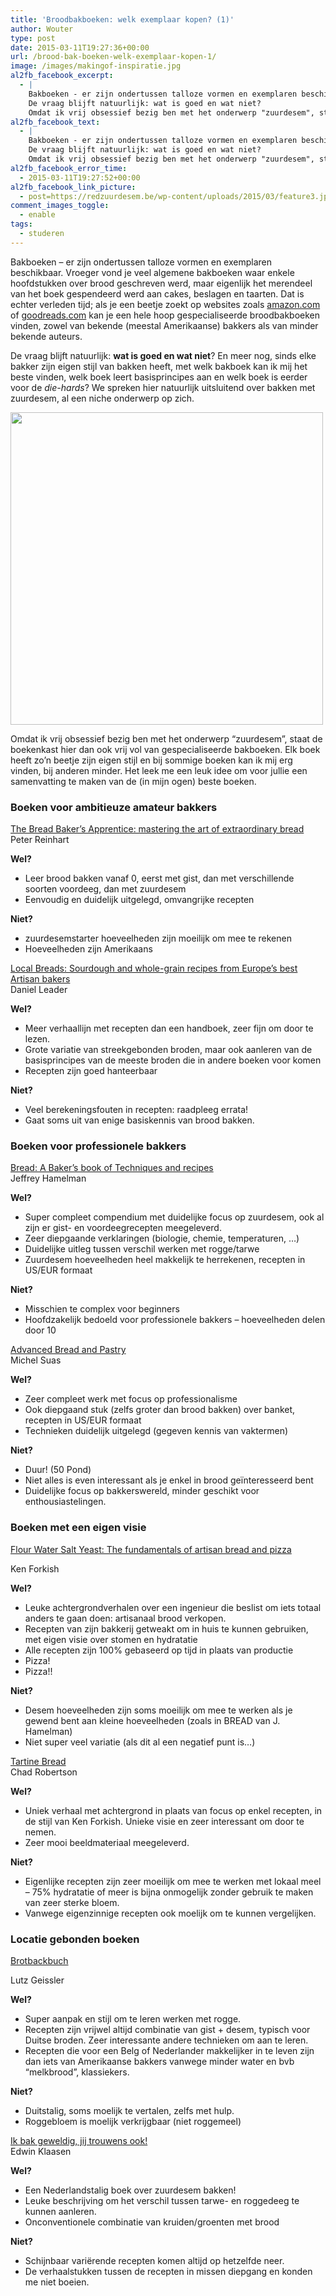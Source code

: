```yaml
---
title: 'Broodbakboeken: welk exemplaar kopen? (1)'
author: Wouter
type: post
date: 2015-03-11T19:27:36+00:00
url: /brood-bak-boeken-welk-exemplaar-kopen-1/
image: /images/makingof-inspiratie.jpg
al2fb_facebook_excerpt:
  - |
    Bakboeken - er zijn ondertussen talloze vormen en exemplaren beschikbaar. Vroeger vond je veel algemene bakboeken waar enkele hoofdstukken over brood geschreven werd, maar eigenlijk het merendeel van het boek gespendeerd werd aan cakes, beslagen en taarten. Dat is echter verleden tijd; als je een beetje zoekt op websites zoals amazon.com of goodreads.com kan je een hele hoop gespecialiseerde broodbakboeken vinden, zowel van bekende (meestal Amerikaanse) bakkers als van minder bekende auteurs.
    De vraag blijft natuurlijk: wat is goed en wat niet? 
    Omdat ik vrij obsessief bezig ben met het onderwerp "zuurdesem", staat de boekenkast hier dan ook vrij vol van gespecialiseerde bakboeken. Elk boek heeft zo'n beetje zijn eigen stijl en bij sommige boeken kan ik mij erg vinden, bij anderen minder. Het leek me een leuk idee om voor jullie een samenvatting te maken van de (in mijn ogen) beste boeken.
al2fb_facebook_text:
  - |
    Bakboeken - er zijn ondertussen talloze vormen en exemplaren beschikbaar. Vroeger vond je veel algemene bakboeken waar enkele hoofdstukken over brood geschreven werd, maar eigenlijk het merendeel van het boek gespendeerd werd aan cakes, beslagen en taarten. Dat is echter verleden tijd; als je een beetje zoekt op websites zoals amazon.com of goodreads.com kan je een hele hoop gespecialiseerde broodbakboeken vinden, zowel van bekende (meestal Amerikaanse) bakkers als van minder bekende auteurs.
    De vraag blijft natuurlijk: wat is goed en wat niet? 
    Omdat ik vrij obsessief bezig ben met het onderwerp "zuurdesem", staat de boekenkast hier dan ook vrij vol van gespecialiseerde bakboeken. Elk boek heeft zo'n beetje zijn eigen stijl en bij sommige boeken kan ik mij erg vinden, bij anderen minder. Het leek me een leuk idee om voor jullie een samenvatting te maken van de (in mijn ogen) beste boeken.
al2fb_facebook_error_time:
  - 2015-03-11T19:27:52+00:00
al2fb_facebook_link_picture:
  - post=https://redzuurdesem.be/wp-content/uploads/2015/03/feature3.jpg
comment_images_toggle:
  - enable
tags:
  - studeren
---
```

Bakboeken &#8211; er zijn ondertussen talloze vormen en exemplaren beschikbaar. Vroeger vond je veel algemene bakboeken waar enkele hoofdstukken over brood geschreven werd, maar eigenlijk het merendeel van het boek gespendeerd werd aan cakes, beslagen en taarten. Dat is echter verleden tijd; als je een beetje zoekt op websites zoals <a title="amazon" href="http://www.amazon.com" target="_blank">amazon.com</a> of <a title="goodreads" href="http://www.goodreads.com" target="_blank">goodreads.com</a> kan je een hele hoop gespecialiseerde broodbakboeken vinden, zowel van bekende (meestal Amerikaanse) bakkers als van minder bekende auteurs.
  
De vraag blijft natuurlijk: **wat is goed en wat niet**? En meer nog, sinds elke bakker zijn eigen stijl van bakken heeft, met welk bakboek kan ik mij het beste vinden, welk boek leert basisprincipes aan en welk boek is eerder voor de _die-hards_? We spreken hier natuurlijk uitsluitend over bakken met zuurdesem, al een niche onderwerp op zich.

[<img class="aligncenter size-full wp-image-837" src="https://redzuurdesem.be/wp-content/uploads/2015/03/feature3.jpg" alt="" width="500" height="500" srcset="https://redzuurdesem.be/wp-content/uploads/2015/03/feature3.jpg 500w, https://redzuurdesem.be/wp-content/uploads/2015/03/feature3-300x300.jpg 300w" sizes="(max-width: 500px) 100vw, 500px" />][1]

Omdat ik vrij obsessief bezig ben met het onderwerp &#8220;zuurdesem&#8221;, staat de boekenkast hier dan ook vrij vol van gespecialiseerde bakboeken. Elk boek heeft zo&#8217;n beetje zijn eigen stijl en bij sommige boeken kan ik mij erg vinden, bij anderen minder. Het leek me een leuk idee om voor jullie een samenvatting te maken van de (in mijn ogen) beste boeken.

### Boeken voor ambitieuze amateur bakkers

<a href="https://www.goodreads.com/book/show/39910.The_Bread_Baker_s_Apprentice?from_search=true" target="_blank">The Bread Baker&#8217;s Apprentice: mastering the art of extraordinary bread<br /> </a>Peter Reinhart

**Wel?**

  * Leer brood bakken vanaf 0, eerst met gist, dan met verschillende soorten voordeeg, dan met zuurdesem
  * Eenvoudig en duidelijk uitgelegd, omvangrijke recepten

**Niet?**

  * zuurdesemstarter hoeveelheden zijn moeilijk om mee te rekenen
  * Hoeveelheden zijn Amerikaans

<a href="https://www.goodreads.com/book/show/761840.Local_Breads?ac=1" target="_blank">Local Breads: Sourdough and whole-grain recipes from Europe&#8217;s best Artisan bakers<br /> </a>Daniel Leader

**Wel?**

  * Meer verhaallijn met recepten dan een handboek, zeer fijn om door te lezen.
  * Grote variatie van streekgebonden broden, maar ook aanleren van de basisprincipes van de meeste broden die in andere boeken voor komen
  * Recepten zijn goed hanteerbaar

**Niet?**

  * Veel berekeningsfouten in recepten: raadpleeg errata!
  * Gaat soms uit van enige basiskennis van brood bakken.

### Boeken voor professionele bakkers

<a href="https://www.goodreads.com/book/show/153240.Bread?from_search=true" target="_blank">Bread: A Baker&#8217;s book of Techniques and recipes<br /> </a>Jeffrey Hamelman

**Wel?**

  * Super compleet compendium met duidelijke focus op zuurdesem, ook al zijn er gist- en voordeegrecepten meegeleverd.
  * Zeer diepgaande verklaringen (biologie, chemie, temperaturen, &#8230;)
  * Duidelijke uitleg tussen verschil werken met rogge/tarwe
  * Zuurdesem hoeveelheden heel makkelijk te herrekenen, recepten in US/EUR formaat

**Niet?**

  * Misschien te complex voor beginners
  * Hoofdzakelijk bedoeld voor professionele bakkers &#8211; hoeveelheden delen door 10

<a href="https://www.goodreads.com/book/show/3121998-advanced-bread-and-pastry?ac=1" target="_blank">Advanced Bread and Pastry<br /> </a>Michel Suas

**Wel?**

  * Zeer compleet werk met focus op professionalisme
  * Ook diepgaand stuk (zelfs groter dan brood bakken) over banket, recepten in US/EUR formaat
  * Technieken duidelijk uitgelegd (gegeven kennis van vaktermen)

**Niet?**

  * Duur! (50 Pond)
  * Niet alles is even interessant als je enkel in brood geïnteresseerd bent
  * Duidelijke focus op bakkerswereld, minder geschikt voor enthousiastelingen.

### Boeken met een eigen visie

<a href="https://www.goodreads.com/book/show/13414492-flour-water-salt-yeast?from_choice=false&from_home_module=false" target="_blank">Flour Water Salt Yeast: The fundamentals of artisan bread and pizza</a>
  
Ken Forkish

**Wel?**

  * Leuke achtergrondverhalen over een ingenieur die beslist om iets totaal anders te gaan doen: artisanaal brood verkopen.
  * Recepten van zijn bakkerij getweakt om in huis te kunnen gebruiken, met eigen visie over stomen en hydratatie
  * Alle recepten zijn 100% gebaseerd op tijd in plaats van productie
  * Pizza!
  * Pizza!!

**Niet?**

  * Desem hoeveelheden zijn soms moeilijk om mee te werken als je gewend bent aan kleine hoeveelheden (zoals in BREAD van J. Hamelman)
  * Niet super veel variatie (als dit al een negatief punt is&#8230;)

<a href="https://www.goodreads.com/book/show/8185785-tartine-bread?ac=1" target="_blank">Tartine Bread<br /> </a>Chad Robertson

**Wel?**

  * Uniek verhaal met achtergrond in plaats van focus op enkel recepten, in de stijl van Ken Forkish. Unieke visie en zeer interessant om door te nemen.
  * Zeer mooi beeldmateriaal meegeleverd.

**Niet?**

  * Eigenlijke recepten zijn zeer moeilijk om mee te werken met lokaal meel &#8211; 75% hydratatie of meer is bijna onmogelijk zonder gebruik te maken van zeer sterke bloem.
  * Vanwege eigenzinnige recepten ook moelijk om te kunnen vergelijken.

### Locatie gebonden boeken

<a href="http://www.brotbackbuch.de/" target="_blank">Brotbackbuch</a>
  
Lutz Geissler

**Wel?**

  * Super aanpak en stijl om te leren werken met rogge.
  * Recepten zijn vrijwel altijd combinatie van gist + desem, typisch voor Duitse broden. Zeer interessante andere technieken om aan te leren.
  * Recepten die voor een Belg of Nederlander makkelijker in te leven zijn dan iets van Amerikaanse bakkers vanwege minder water en bvb &#8220;melkbrood&#8221;, klassiekers.

**Niet?**

  * Duitstalig, soms moelijk te vertalen, zelfs met hulp.
  * Roggebloem is moelijk verkrijgbaar (niet roggemeel)

<a href="http://ikbakgeweldigjijtrouwensook.nl/" target="_blank">Ik bak geweldig, jij trouwens ook!<br /> </a>Edwin Klaasen

**Wel?**

  * Een Nederlandstalig boek over zuurdesem bakken!
  * Leuke beschrijving om het verschil tussen tarwe- en roggedeeg te kunnen aanleren.
  * Onconventionele combinatie van kruiden/groenten met brood

**Niet?**

  * Schijnbaar variërende recepten komen altijd op hetzelfde neer.
  * De verhaalstukken tussen de recepten in missen diepgang en konden me niet boeien.

 [1]: https://redzuurdesem.be/wp-content/uploads/2015/03/feature3.jpg